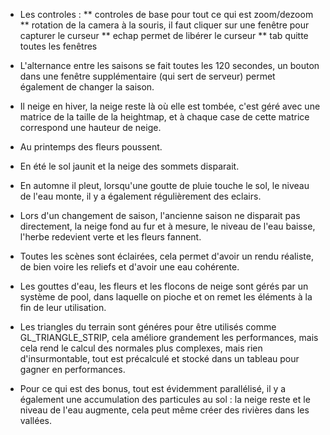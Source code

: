 * Les controles :
** controles de base pour tout ce qui est zoom/dezoom
** rotation de la camera à la souris, il faut cliquer sur une fenêtre pour capturer le curseur
** echap permet de libérer le curseur
** tab quitte toutes les fenêtres

* L'alternance entre les saisons se fait toutes les 120 secondes, un bouton dans une fenêtre supplémentaire (qui sert de serveur) permet également de changer la saison.

* Il neige en hiver, la neige reste là où elle est tombée, c'est géré avec une matrice de la taille de la heightmap, et à chaque case de cette matrice correspond une hauteur de neige.

* Au printemps des fleurs poussent.

* En été le sol jaunit et la neige des sommets disparait.

* En automne il pleut, lorsqu'une goutte de pluie touche le sol, le niveau de l'eau monte, il y a également régulièrement des eclairs.

* Lors d'un changement de saison, l'ancienne saison ne disparait pas directement, la neige fond au fur et à mesure, le niveau de l'eau baisse, l'herbe redevient verte et les fleurs fannent.

* Toutes les scènes sont éclairées, cela permet d'avoir un rendu réaliste, de bien voire les reliefs et d'avoir une eau cohérente.

* Les gouttes d'eau, les fleurs et les flocons de neige sont gérés par un système de pool, dans laquelle on pioche et on remet les éléments à la fin de leur utilisation.

* Les triangles du terrain sont généres pour être utilisés comme GL_TRIANGLE_STRIP, cela améliore grandement les performances, mais cela rend le calcul des normales plus complexes, mais rien d'insurmontable, tout est précalculé et stocké dans un tableau pour gagner en performances.

* Pour ce qui est des bonus, tout est évidemment parallélisé, il y a également une accumulation des particules au sol : la neige reste et le niveau de l'eau augmente, cela peut même créer des rivières dans les vallées.
